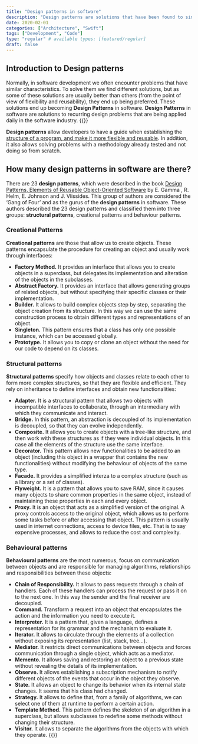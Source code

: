 ```yaml
---
title: "Design patterns in software"
description: "Design patterns are solutions that have been found to similar problems in software development. Learn about the 23 identified design patterns."
date: 2020-02-01
categories: ["Architecture", "Swift"]
tags: ["Development", "Code"]
type: "regular" # available types: [featured/regular]
draft: false
---
```


## Introduction to Design patterns
Normally, in software development we often encounter problems that have similar characteristics. To solve them we find different solutions, but as some of these solutions are usually better than others (from the point of view of flexibility and reusability), they end up being preferred. These solutions end up becoming **Design Patterns** in software. **Design Patterns** in software are solutions to recurring design problems that are being applied daily in the software industry.
{{<ads1>}}

**Design patterns** allow developers to have a guide when establishing the [structure of a program, and make it more flexible and reusable](https://raulferrer.dev/blog/architecture_patterns_ios/). In addition, it also allows solving problems with a methodology already tested and not doing so from scratch.
## How many design patterns in software are there?

There are 23 **design patterns**, which were described in the book [Design Patterns, Elements of Reusable Object-Oriented Software](https://www.oreilly.com/library/view/design-patterns-elements/0201633612/) by E. Gamma , R. Helm, E. Johnson and J. Vlissides. This group of authors are considered the ‘Gang of Four’ and as the gurus of the **design patterns** in software. These authors described the 23 design patterns and classified them into three groups: **structural patterns**, creational patterns and behaviour patterns.
### Creational Patterns

**Creational patterns** are those that allow us to create objects. These patterns encapsulate the procedure for creating an object and usually work through interfaces:

* **Factory Method.** It provides an interface that allows you to create objects in a superclass, but delegates its implementation and alteration of the objects in the subclasses.
* **Abstract Factory.** It provides an interface that allows generating groups of related objects, but without specifying their specific classes or their implementation.
* **Builder.** It allows to build complex objects step by step, separating the object creation from its structure. In this way we can use the same construction process to obtain different types and representations of an object.
* **Singleton.** This pattern ensures that a class has only one possible instance, which can be accessed globally.
* **Prototype.** It allows you to copy or clone an object without the need for our code to depend on its classes.

### Structural patterns

**Structural patterns** specify how objects and classes relate to each other to form more complex structures, so that they are flexible and efficient. They rely on inheritance to define interfaces and obtain new functionalities:

* **Adapter.** It is a structural pattern that allows two objects with incompatible interfaces to collaborate, through an intermediary with which they communicate and interact.
* **Bridge.** In this pattern, an abstraction is decoupled of its implementation is decoupled, so that they can evolve independently.
* **Composite.** It allows you to create objects with a tree-like structure, and then work with these structures as if they were individual objects. In this case all the elements of the structure use the same interface.
* **Decorator.** This pattern allows new functionalities to be added to an object (including this object in a wrapper that contains the new functionalities) without modifying the behaviour of objects of the same type.
* **Facade.** It provides a simplified interza to a complex structure (such as a library or a set of classes).
* **Flyweight.** It is a pattern that allows you to save RAM, since it causes many objects to share common properties in the same object, instead of maintaining these properties in each and every object.
* **Proxy.** It is an object that acts as a simplified version of the original. A proxy controls access to the original object, which allows us to perform some tasks before or after accessing that object. This pattern is usually used in internet connections, access to device files, etc. That is to say expensive processes, and allows to reduce the cost and complexity.

### Behavioural patterns

**Behavioural patterns** are the most numerous, focus on communication between objects and are responsible for managing algorithms, relationships and responsibilities between these objects:

* **Chain of Responsibility.** It allows to pass requests through a chain of handlers. Each of these handlers can process the request or pass it on to the next one. In this way the sender and the final receiver are decoupled.
* **Command.** Transform a request into an object that encapsulates the action and the information you need to execute it.
* **Interpreter.** It is a pattern that, given a language, defines a representation for its grammar and the mechanism to evaluate it.
* **Iterator.** It allows to circulate through the elements of a collection without exposing its representation (list, stack, tree…).
* **Mediator.** It restricts direct communications between objects and forces communication through a single object, which acts as a mediator.
* **Memento.** It allows saving and restoring an object to a previous state without revealing the details of its implementation.
* **Observe.** It allows establishing a subscription mechanism to notify different objects of the events that occur in the object they observe.
* **State.** It allows an object to change its behavior when its internal state changes. It seems that his class had changed.
* **Strategy.** It allows to define that, from a family of algorithms, we can select one of them at runtime to perform a certain action.
* **Template Method.** This pattern defines the skeleton of an algorithm in a superclass, but allows subclasses to redefine some methods without changing their structure.
* **Visitor.** It allows to separate the algorithms from the objects with which they operate.
{{<ads2>}}
